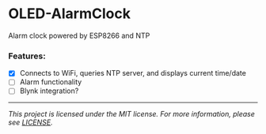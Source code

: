 # OLED-AlarmClock
Alarm clock powered by ESP8266 and NTP

### Features:

- [x] Connects to WiFi, queries NTP server, and displays current time/date
- [ ] Alarm functionality
- [ ] Blynk integration?

---

*This project is licensed under the MIT license. For more information, please see [LICENSE](./LICENSE.md).*
